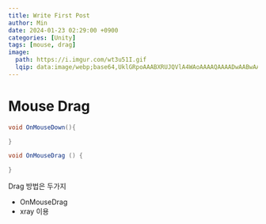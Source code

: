 ```yaml
---
title: Write First Post
author: Min
date: 2024-01-23 02:29:00 +0900
categories: [Unity]
tags: [mouse, drag]
image:
  path: https://i.imgur.com/wt3u51I.gif
  lqip: data:image/webp;base64,UklGRpoAAABXRUJQVlA4WAoAAAAQAAAADwAABwAAQUxQSDIAAAARL0AmbZurmr57yyIiqE8oiG0bejIYEQTgqiDA9vqnsUSI6H+oAERp2HZ65qP/VIAWAFZQOCBCAAAA8AEAnQEqEAAIAAVAfCWkAALp8sF8rgRgAP7o9FDvMCkMde9PK7euH5M1m6VWoDXf2FkP3BqV0ZYbO6NA/VFIAAAA
---
```


# Mouse Drag

```c#
void OnMouseDown(){

}

void OnMouseDrag () {

}
```
Drag 방법은 두가지

-  OnMouseDrag
-  xray 이용
